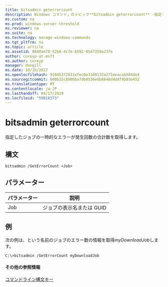 ```yaml
---
title: bitsadmin geterrorcount
description: Windows コマンド」のトピック**bitsadmin geterrorcount** -指定したジョブの一時的なエラーが発生回数の合計数を取得します。
ms.custom: na
ms.prod: windows-server-threshold
ms.reviewer: na
ms.suite: na
ms.technology: manage-windows-commands
ms.tgt_pltfrm: na
ms.topic: article
ms.assetid: 8840ae78-52b0-4c7e-b592-0547359a237e
author: coreyp-at-msft
ms.author: coreyp
manager: dongill
ms.date: 10/16/2017
ms.openlocfilehash: 91045372931efec0e3189132a275eeacab584de4
ms.sourcegitcommit: 0d0b32c8986ba7db9536e0b8648d4ddf9b03e452
ms.translationtype: MT
ms.contentlocale: ja-JP
ms.lasthandoff: 04/17/2019
ms.locfileid: "59818373"
---
```

# <a name="bitsadmin-geterrorcount"></a>bitsadmin geterrorcount



指定したジョブの一時的なエラーが発生回数の合計数を取得します。

## <a name="syntax"></a>構文

```
bitsadmin /GetErrorCount <Job>
```

## <a name="parameters"></a>パラメーター

|パラメーター|説明|
|---------|-----------|
|Job|ジョブの表示名または GUID|

## <a name="BKMK_examples"></a>例

次の例は、という名前のジョブのエラー数の情報を取得*myDownloadJob*します。
```
C:\>bitsadmin /GetErrorCount myDownloadJob
```

#### <a name="additional-references"></a>その他の参照情報

[コマンドライン構文キー](command-line-syntax-key.md)